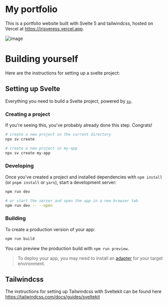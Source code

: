 # My portfolio
This is a portfolio website built with Svelte 5 and tailwindcss, hosted on Vercel at https://irisveress.vercel.app.

![image](https://github.com/user-attachments/assets/d99d128f-af11-443a-a5c5-77f646739127)

# Building yourself
Here are the instructions for setting up a svelte project:
## Setting up Svelte

Everything you need to build a Svelte project, powered by [`sv`](https://github.com/sveltejs/cli).

### Creating a project

If you're seeing this, you've probably already done this step. Congrats!

```bash
# create a new project in the current directory
npx sv create

# create a new project in my-app
npx sv create my-app
```

### Developing

Once you've created a project and installed dependencies with `npm install` (or `pnpm install` or `yarn`), start a development server:

```bash
npm run dev

# or start the server and open the app in a new browser tab
npm run dev -- --open
```

### Building

To create a production version of your app:

```bash
npm run build
```

You can preview the production build with `npm run preview`.

> To deploy your app, you may need to install an [adapter](https://svelte.dev/docs/kit/adapters) for your target environment.

## Tailwindcss
The instructions for setting up Tailwindcss with Sveltekit can be found here https://tailwindcss.com/docs/guides/sveltekit
